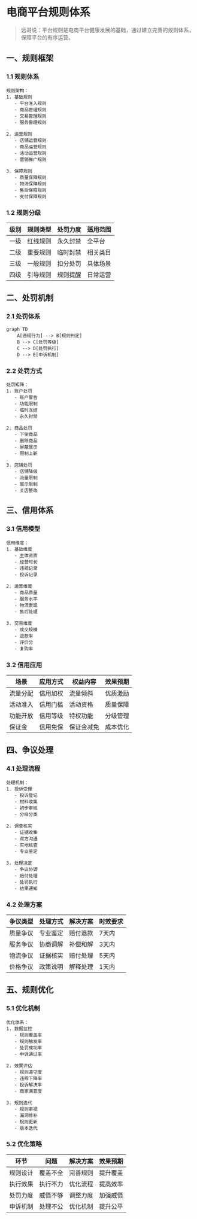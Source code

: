 # 电商平台规则体系

> 远哥说：平台规则是电商平台健康发展的基础，通过建立完善的规则体系，保障平台的有序运营。

## 一、规则框架

### 1.1 规则体系
```
规则架构：
1. 基础规则
   - 平台准入规则
   - 商品管理规则
   - 交易管理规则
   - 服务管理规则

2. 运营规则
   - 店铺运营规则
   - 商品运营规则
   - 活动运营规则
   - 营销推广规则

3. 保障规则
   - 质量保障规则
   - 物流保障规则
   - 售后保障规则
   - 支付保障规则
```

### 1.2 规则分级
| 级别 | 规则类型 | 处罚力度 | 适用范围 |
|------|----------|----------|----------|
| 一级 | 红线规则 | 永久封禁 | 全平台 |
| 二级 | 重要规则 | 临时封禁 | 相关类目 |
| 三级 | 一般规则 | 扣分处罚 | 具体场景 |
| 四级 | 引导规则 | 规则提醒 | 日常运营 |

## 二、处罚机制

### 2.1 处罚体系
```mermaid
graph TD
    A[违规行为] --> B[规则判定]
    B --> C[处罚等级]
    C --> D[处罚执行]
    D --> E[申诉机制]
```

### 2.2 处罚方式
```
处罚矩阵：
1. 账户处罚
   - 账户警告
   - 功能限制
   - 临时冻结
   - 永久封禁

2. 商品处罚
   - 下架商品
   - 删除商品
   - 屏蔽展示
   - 限制上新

3. 店铺处罚
   - 店铺降级
   - 流量限制
   - 展示限制
   - 关店整改
```

## 三、信用体系

### 3.1 信用模型
```
信用维度：
1. 基础维度
   - 主体资质
   - 经营时长
   - 违规记录
   - 投诉记录

2. 运营维度
   - 商品质量
   - 服务水平
   - 物流表现
   - 售后处理

3. 交易维度
   - 成交规模
   - 退款率
   - 评价分
   - 复购率
```

### 3.2 信用应用
| 场景 | 应用方式 | 权益内容 | 效果预期 |
|------|----------|----------|----------|
| 流量分配 | 信用加权 | 流量倾斜 | 优质激励 |
| 活动准入 | 信用门槛 | 活动资格 | 质量保障 |
| 功能开放 | 信用等级 | 特权功能 | 分级管理 |
| 保证金 | 信用免保 | 保证金减免 | 成本优化 |

## 四、争议处理

### 4.1 处理流程
```
处理机制：
1. 投诉受理
   - 投诉登记
   - 材料收集
   - 初步审核
   - 分级分类

2. 调查核实
   - 证据收集
   - 双方沟通
   - 实地核查
   - 专业鉴定

3. 处理决定
   - 争议协调
   - 赔付处理
   - 处罚执行
   - 结果通知
```

### 4.2 处理方案
| 争议类型 | 处理方式 | 解决方案 | 时效要求 |
|----------|----------|----------|----------|
| 质量争议 | 专业鉴定 | 赔付退款 | 7天内 |
| 服务争议 | 协商调解 | 补偿和解 | 3天内 |
| 物流争议 | 证据核实 | 赔付处理 | 5天内 |
| 价格争议 | 政策说明 | 解释处理 | 1天内 |

## 五、规则优化

### 5.1 优化机制
```
优化体系：
1. 数据监控
   - 规则覆盖率
   - 规则触发率
   - 处罚成功率
   - 申诉通过率

2. 效果评估
   - 规则遵守度
   - 违规下降率
   - 投诉解决率
   - 商家满意度

3. 规则迭代
   - 规则审视
   - 漏洞修补
   - 规则更新
   - 版本迭代
```

### 5.2 优化策略
| 环节 | 问题 | 解决方案 | 效果预期 |
|------|------|----------|----------|
| 规则设计 | 覆盖不全 | 完善规则 | 提升覆盖 |
| 执行效果 | 执行不力 | 优化流程 | 提高效率 |
| 处罚力度 | 威慑不够 | 调整力度 | 加强威慑 |
| 申诉机制 | 处理不公 | 优化机制 | 提升公平 |
